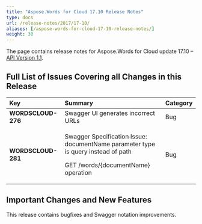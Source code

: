 ```yaml
---
title: "Aspose.Words for Cloud 17.10 Release Notes"
type: docs
url: /release-notes/2017/17-10/
aliases: [/aspose-words-for-cloud-17-10-release-notes/]
weight: 30
---
```


The page contains release notes for Aspose.Words for Cloud update 17.10 – [API Version 1.1](https://apireference.aspose.cloud/).

## Full List of Issues Covering all Changes in this Release

|Key|Summary|Category|
| :- | :- | :- |
|**WORDSCLOUD-276**|Swagger UI generates incorrect URLs|Bug|
|**WORDSCLOUD-281**|<p>Swagger Specification Issue: documentName parameter type is query instead of path</p><p>GET /words/{documentName} operation</p>|Bug|

## Important Changes and New Features

This release contains bugfixes and Swagger notation improvements.
